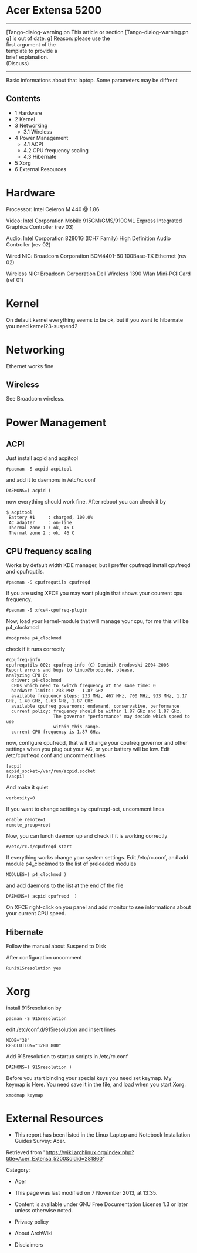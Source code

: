 Acer Extensa 5200
=================

  ------------------------ ------------------------ ------------------------
  [Tango-dialog-warning.pn This article or section  [Tango-dialog-warning.pn
  g]                       is out of date.          g]
                           Reason: please use the   
                           first argument of the    
                           template to provide a    
                           brief explanation.       
                           (Discuss)                
  ------------------------ ------------------------ ------------------------

Basic informations about that laptop. Some parameters may be diffrent

Contents
--------

-   1 Hardware
-   2 Kernel
-   3 Networking
    -   3.1 Wireless
-   4 Power Management
    -   4.1 ACPI
    -   4.2 CPU frequency scaling
    -   4.3 Hibernate
-   5 Xorg
-   6 External Resources

Hardware
========

Processor: Intel Celeron M 440 @ 1.86

Video: Intel Corporation Mobile 915GM/GMS/910GML Express Integrated
Graphics Controller (rev 03)

Audio: Intel Corporation 82801G (ICH7 Family) High Definition Audio
Controller (rev 02)

Wired NIC: Broadcom Corporation BCM4401-B0 100Base-TX Ethernet (rev 02)

Wireless NIC: Broadcom Corporation Dell Wireless 1390 Wlan Mini-PCI Card
(ref 01)

Kernel
======

On default kernel everything seems to be ok, but if you want to
hibernate you need kernel23-suspend2

Networking
==========

Ethernet works fine

Wireless
--------

See Broadcom wireless.

Power Management
================

ACPI
----

Just install acpid and acpitool

    #pacman -S acpid acpitool

and add it to daemons in /etc/rc.conf

    DAEMONS=( acpid )

now everything should work fine. After reboot you can check it by

    $ acpitool 
     Battery #1     : charged, 100.0%
     AC adapter     : on-line
     Thermal zone 1 : ok, 46 C
     Thermal zone 2 : ok, 46 C

CPU frequency scaling
---------------------

Works by default width KDE manager, but I preffer cpufreqd install
cpufreqd and cpufrqutils.

    #pacman -S cpufrequtils cpufreqd 

If you are using XFCE you may want plugin that shows your courrent cpu
frequency.

    #pacman -S xfce4-cpufreq-plugin

Now, load your kernel-module that will manage your cpu, for me this will
be p4_clockmod

    #modprobe p4_clockmod

check if it runs correctly

    #cpufreq-info
    cpufrequtils 002: cpufreq-info (C) Dominik Brodowski 2004-2006
    Report errors and bugs to linux@brodo.de, please.
    analyzing CPU 0:
      driver: p4-clockmod
      CPUs which need to switch frequency at the same time: 0
      hardware limits: 233 MHz - 1.87 GHz
      available frequency steps: 233 MHz, 467 MHz, 700 MHz, 933 MHz, 1.17 GHz, 1.40 GHz, 1.63 GHz, 1.87 GHz
      available cpufreq governors: ondemand, conservative, performance
      current policy: frequency should be within 1.87 GHz and 1.87 GHz.
                      The governor "performance" may decide which speed to use
                      within this range.
      current CPU frequency is 1.87 GHz.

now, configure cpufreqd, that will change your cpufreq governor and
other settings when you plug out your AC, or your battery will be low.
Edit /etc/cpufreqd.conf and uncomment lines

    [acpi]
    acpid_socket=/var/run/acpid.socket
    [/acpi]

And make it quiet

    verbosity=0

If you want to change settings by cpufreqd-set, uncomment lines

    enable_remote=1
    remote_group=root

Now, you can lunch daemon up and check if it is working correctly

    #/etc/rc.d/cpufreqd start

If everything works change your system settings. Edit /etc/rc.conf, and
add module p4_clockmod to the list of preloaded modules

    MODULES=( p4_clockmod )

and add daemons to the list at the end of the file

    DAEMONS=( acpid cpufreqd  )

On XFCE right-click on you panel and add monitor to see informations
about your current CPU speed.

Hibernate
---------

Follow the manual about Suspend to Disk

After configuration uncomment

    Runi915resolution yes

Xorg
====

install 915resolution by

    pacman -S 915resolution

edit /etc/conf.d/915resolution and insert lines

    MODE="38"
    RESOLUTION="1280 800"

Add 915resolution to startup scripts in /etc/rc.conf

    DAEMONS=( 915resolution )

Before you start binding your special keys you need set keymap. My
keymap is Here. You need save it in the file, and load when you start
Xorg.

    xmodmap keymap

External Resources
==================

-   This report has been listed in the Linux Laptop and Notebook
    Installation Guides Survey: Acer.

Retrieved from
"https://wiki.archlinux.org/index.php?title=Acer_Extensa_5200&oldid=281860"

Category:

-   Acer

-   This page was last modified on 7 November 2013, at 13:35.
-   Content is available under GNU Free Documentation License 1.3 or
    later unless otherwise noted.
-   Privacy policy
-   About ArchWiki
-   Disclaimers
